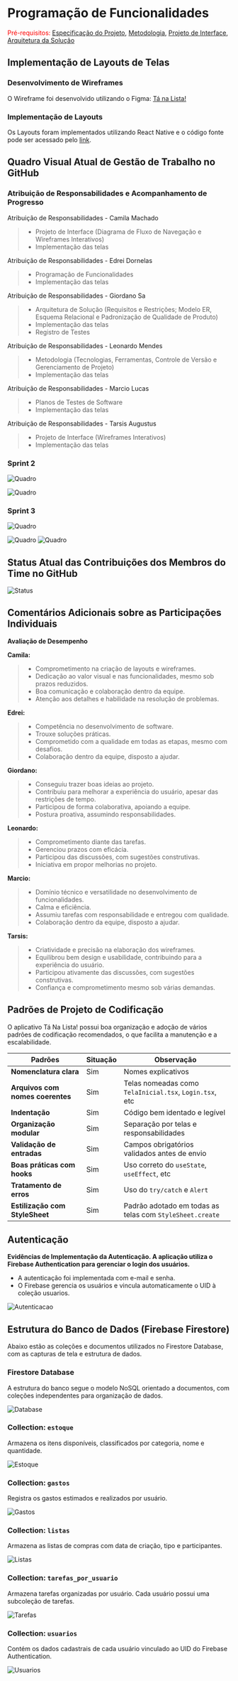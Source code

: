 # Programação de Funcionalidades

<span style="color:red">Pré-requisitos: <a href="02-Especificação do Projeto.md"> Especificação do Projeto</a></span>, <a href="03-Metodologia.md"> Metodologia</a>, <a href="04-Projeto de Interface.md"> Projeto de Interface</a>, <a href="05-Arquitetura da Solução.md"> Arquitetura da Solução</a>

## Implementação de Layouts de Telas

### Desenvolvimento de Wireframes

O Wireframe foi desenvolvido utilizando o Figma: [Tá na Lista!](https://www.figma.com/design/NlQGLKGaC0UFdYNKh72Lt1/T%C3%A1-na-Lista-?node-id=0-1&t=FrJ0wrSeIfKir5gg-1)

### Implementação de Layouts

Os Layouts foram implementados utilizando React Native e o código fonte pode ser acessado pelo [link](https://github.com/ICEI-PUCMinas-PSG-SI-TI/psg-ads-n-tiam-2025-1-n-compras-app/tree/main/src).

## Quadro Visual Atual de Gestão de Trabalho no GitHub

### Atribuição de Responsabilidades e Acompanhamento de Progresso

Atribuição de Responsabilidades - Camila Machado
  
> - Projeto de Interface (Diagrama de Fluxo de Navegação e Wireframes Interativos)
> - Implementação das telas

Atribuição de Responsabilidades - Edrei Dornelas

> - Programação de Funcionalidades
> - Implementação das telas
  
Atribuição de Responsabilidades - Giordano Sa

> - Arquitetura de Solução (Requisitos e Restrições; Modelo ER, Esquema Relacional e Padronização de Qualidade de Produto)
> - Implementação das telas
> - Registro de Testes 
  
Atribuição de Responsabilidades - Leonardo Mendes

> - Metodologia (Tecnologias, Ferramentas, Controle de Versão e Gerenciamento de Projeto)
> - Implementação das telas

Atribuição de Responsabilidades - Marcio Lucas

> - Planos de Testes de Software
> - Implementação das telas

Atribuição de Responsabilidades - Tarsis Augustus

> - Projeto de Interface (Wireframes Interativos)
> - Implementação das telas

### Sprint 2

![Quadro](./img/Quadro2.png)

![Quadro](./img/Quadro.png)

### Sprint 3

![Quadro](./img/quadro.png)

![Quadro](./img/quadro1.png)
![Quadro](./img/quadro2.png)

## Status Atual das Contribuições dos Membros do Time no GitHub

![Status](./img/status.png)

## Comentários Adicionais sobre as Participações Individuais

**Avaliação de Desempenho**

**Camila:**

> - Comprometimento na criação de layouts e wireframes.
> - Dedicação ao valor visual e nas funcionalidades, mesmo sob prazos reduzidos.
> - Boa comunicação e colaboração dentro da equipe.
> - Atenção aos detalhes e habilidade na resolução de problemas.

**Edrei:**

> - Competência no desenvolvimento de software.
> - Trouxe soluções práticas.
> - Comprometido com a qualidade em todas as etapas, mesmo com desafios.
> - Colaboração dentro da equipe, disposto a ajudar.

**Giordano:**

> - Conseguiu trazer boas ideias ao projeto.
> - Contribuiu para melhorar a experiência do usuário, apesar das restrições de tempo.
> - Participou de forma colaborativa, apoiando a equipe.
> - Postura proativa, assumindo responsabilidades.

**Leonardo:**

> - Comprometimento diante das tarefas.
> - Gerenciou prazos com eficácia.
> - Participou das discussões, com sugestões construtivas.
> - Iniciativa em propor melhorias no projeto.

**Marcio:**

> - Domínio técnico e versatilidade no desenvolvimento de funcionalidades.
> - Calma e eficiência.
> - Assumiu tarefas com responsabilidade e entregou com qualidade.
> - Colaboração dentro da equipe, disposto a ajudar.

**Tarsis:**

> - Criatividade e precisão na elaboração dos wireframes.
> - Equilibrou bem design e usabilidade, contribuindo para a experiência do usuário.
> - Participou ativamente das discussões, com sugestões construtivas.
> - Confiança e comprometimento mesmo sob várias demandas.

## Padrões de Projeto de Codificação

O aplicativo Tá Na Lista! possui boa organização e adoção de vários padrões de codificação recomendados, o que facilita a manutenção e a escalabilidade.

| Padrões                              | Situação | Observação                                                   |
|--------------------------------------|----------|--------------------------------------------------------------|
| **Nomenclatura clara**               | Sim      | Nomes explicativos                                           |
| **Arquivos com nomes coerentes**     | Sim      | Telas nomeadas como `TelaInicial.tsx`, `Login.tsx`, etc      |
| **Indentação**                       | Sim      | Código bem identado e legível                                |
| **Organização modular**              | Sim      | Separação por telas e responsabilidades                      |
| **Validação de entradas**            | Sim      | Campos obrigatórios validados antes de envio                 |
| **Boas práticas com hooks**          | Sim      | Uso correto do `useState`, `useEffect`, etc                  |
| **Tratamento de erros**              | Sim      | Uso do `try/catch` e `Alert`                                 |
| **Estilização com StyleSheet**       | Sim      | Padrão adotado em todas as telas com `StyleSheet.create`     |

## Autenticação

**Evidências de Implementação da Autenticação. A aplicação utiliza o Firebase Authentication para gerenciar o login dos usuários.**

* A autenticação foi implementada com e-mail e senha.
* O Firebase gerencia os usuários e vincula automaticamente o UID à coleção usuarios.
  
![Autenticacao](./img/autenticacao.png)

## Estrutura do Banco de Dados (Firebase Firestore)

Abaixo estão as coleções e documentos utilizados no Firestore Database, com as capturas de tela e estrutura de dados.

### Firestore Database 

A estrutura do banco segue o modelo NoSQL orientado a documentos, com coleções independentes para organização de dados.

![Database](./img/database.png)

### Collection: `estoque`

Armazena os itens disponíveis, classificados por categoria, nome e quantidade.

![Estoque](./img/estoque.png)

### Collection: `gastos`

Registra os gastos estimados e realizados por usuário.

![Gastos](./img/gastos.png)

### Collection: `listas`

Armazena as listas de compras com data de criação, tipo e participantes.

![Listas](./img/listas.png)

### Collection: `tarefas_por_usuario`

Armazena tarefas organizadas por usuário. Cada usuário possui uma subcoleção de tarefas.

![Tarefas](./img/tarefas_por_usuario.png)

### Collection: `usuarios`

Contém os dados cadastrais de cada usuário vinculado ao UID do Firebase Authentication.

![Usuarios](./img/usuarios.png)




